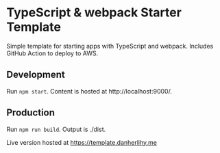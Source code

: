 # TypeScript & webpack Starter Template

Simple template for starting apps with TypeScript and webpack. Includes GitHub Action to deploy to AWS.

## Development

Run `npm start`. Content is hosted at http://localhost:9000/.

## Production

Run `npm run build`. Output is ./dist.

Live version hosted at https://template.danherlihy.me
